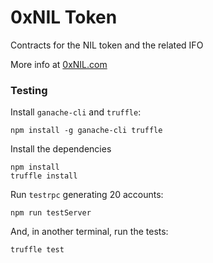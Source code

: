 # 0xNIL Token

Contracts for the NIL token and the related IFO

More info at [0xNIL.com](http://0xNIL.com)

### Testing

Install `ganache-cli` and `truffle`:

```
npm install -g ganache-cli truffle
```

Install the dependencies
```
npm install
truffle install
```

Run `testrpc` generating 20 accounts:
```
npm run testServer
```

And, in another terminal, run the tests:
```
truffle test

```


